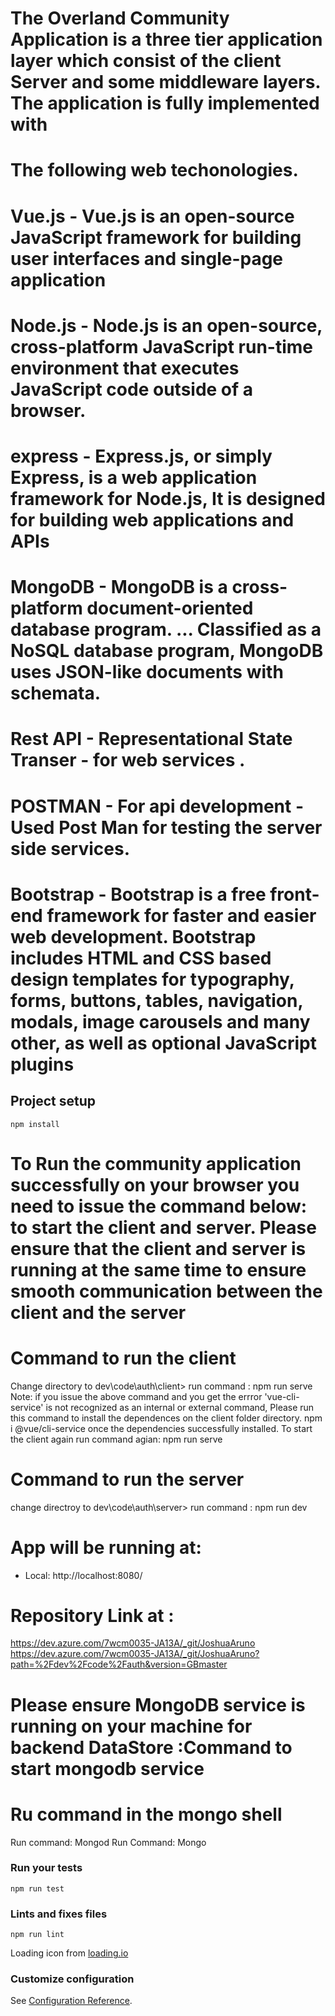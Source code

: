 # The Overland Community Application is a three tier application layer which consist of the client Server and some middleware layers. The application  is fully implemented with 
# The following web techonologies. 
# Vue.js - Vue.js is an open-source JavaScript framework for building user interfaces and single-page application
# Node.js - Node.js is an open-source, cross-platform JavaScript run-time environment that executes JavaScript code outside of a browser.
# express - Express.js, or simply Express, is a web application framework for Node.js, It is designed for building web applications and APIs
# MongoDB - MongoDB is a cross-platform document-oriented database program. ... Classified as a NoSQL database program, MongoDB uses JSON-like documents with schemata. 
# Rest API - Representational State Transer - for web services . 
# POSTMAN -  For api development - Used Post Man for testing the server side services.
# Bootstrap - Bootstrap is a free front-end framework for faster and easier web development. Bootstrap includes HTML and CSS based design templates for typography, forms, buttons, tables, navigation, modals, image carousels and many other, as well as optional JavaScript plugins
## Project setup
```
npm install
```
# To Run the community application successfully on your browser you need to issue the command below: to start the client and server. Please ensure that the client and server is running at the same time to ensure smooth communication between the client and the server 
# Command to run the client 
 Change directory to   dev\code\auth\client> 
 run command : npm run serve
 Note:
 if you issue the above command and you get the errror 'vue-cli-service' is not recognized as an internal or external command,
 Please run this command to install the dependences on the client folder directory. 
 npm i @vue/cli-service
 once the dependencies successfully installed. To start the client again 
 run command agian:  npm run serve
 
# Command to run the server
 change directroy to  dev\code\auth\server>
 run command : npm run dev

# App will be running at:
  - Local:   http://localhost:8080/

# Repository Link at :
https://dev.azure.com/7wcm0035-JA13A/_git/JoshuaAruno
https://dev.azure.com/7wcm0035-JA13A/_git/JoshuaAruno?path=%2Fdev%2Fcode%2Fauth&version=GBmaster


# Please ensure MongoDB service is running on your machine for backend DataStore :Command to start mongodb service
# Ru command in the mongo shell
Run command: Mongod 
Run Command: Mongo

### Run your tests
```
npm run test
```

### Lints and fixes files
```
npm run lint
```
Loading icon from [loading.io](https://loading.io/)

### Customize configuration
See [Configuration Reference](https://cli.vuejs.org/config/).
